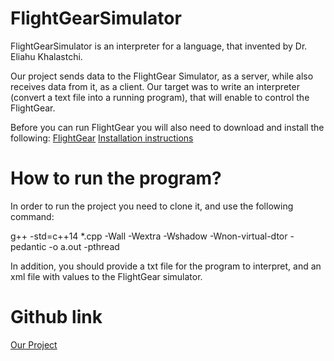 # FlightGearSimulator
FlightGearSimulator is an interpreter for a language, that invented by Dr. Eliahu Khalastchi.

Our project sends data to the FlightGear Simulator, as a server, while also receives data from it, as a client.
Our target was to write an interpreter (convert a text file into a running program), that will enable to control the FlightGear.

Before you can run FlightGear you will also need to download and install the following:
‫‪[FlightGear](/‫‪http://home.flightgear.org)‬‬
[Installation instructions](https://www.flightgear.org/download/main-program/)


# How to run the program?
In order to run the project you need to clone it, and use the following command:

 g++ -std=c++14 *.cpp -Wall -Wextra -Wshadow -Wnon-virtual-dtor -pedantic -o a.out -pthread

 
 
In addition, you should provide a txt file for the program to interpret, and an xml file with values to the FlightGear simulator.

# Github link
[Our Project](https://github.com/amitkoz/FlightGearSimulator.git)
